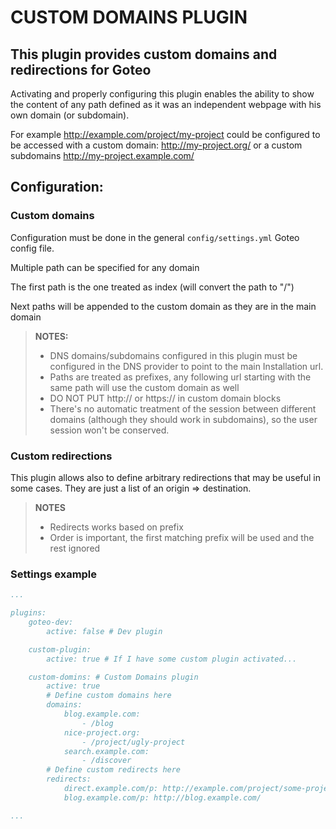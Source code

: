 # CUSTOM DOMAINS PLUGIN

## This plugin provides custom domains and redirections for Goteo

Activating and properly configuring this plugin enables the ability to show the content of any path defined as it was an independent webpage with his own domain (or subdomain).

For example http://example.com/project/my-project could be configured to be accessed with a custom domain: http://my-project.org/ or a custom subdomains http://my-project.example.com/


## Configuration:

### Custom domains

Configuration must be done in the general `config/settings.yml` Goteo config file.

Multiple path can be specified for any domain

The first path is the one treated as index (will convert the path to "/")

Next paths will be appended to the custom domain as they are in the main domain

> **NOTES:** 
> - DNS domains/subdomains configured in this plugin must be configured in the DNS provider to point to the main Installation url.
> - Paths are treated as prefixes, any following url starting with the same path will use the custom domain as well
> - DO NOT PUT http:// or https:// in custom domain blocks
> - There's no automatic treatment of the session between different domains (although they should work in subdomains), so the user session won't be conserved.


### Custom redirections

This plugin allows also to define arbitrary redirections that may be useful in some cases. They are just a list of an origin => destination.

> **NOTES**
> - Redirects works based on prefix
> - Order is important, the first matching prefix will be used and the rest ignored


### Settings example

```yaml
...

plugins:
    goteo-dev:
        active: false # Dev plugin

    custom-plugin:
        active: true # If I have some custom plugin activated...

    custom-domins: # Custom Domains plugin
        active: true
        # Define custom domains here
        domains:
            blog.example.com:
                - /blog
            nice-project.org:
                - /project/ugly-project
            search.example.com:
                - /discover
        # Define custom redirects here
        redirects:
            direct.example.com/p: http://example.com/project/some-project
            blog.example.com/p: http://blog.example.com/

...

```

